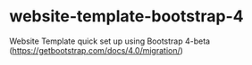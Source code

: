 # website-template-bootstrap-4

Website Template quick set up using Bootstrap 4-beta (https://getbootstrap.com/docs/4.0/migration/)